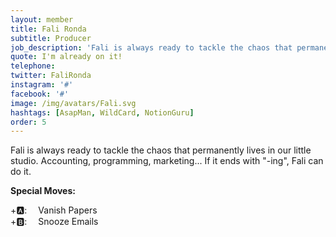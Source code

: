 ```yaml
---
layout: member
title: Fali Ronda
subtitle: Producer
job_description: 'Fali is always ready to tackle the chaos that permanently lives in our little studio. Accounting, programming, marketing... If it ends with "-ing", Fali can do it.'
quote: I'm already on it!
telephone:
twitter: FaliRonda
instagram: '#'
facebook: '#'
image: /img/avatars/Fali.svg
hashtags: [AsapMan, WildCard, NotionGuru]
order: 5
---
```


Fali is always ready to tackle the chaos that permanently lives in our little studio. Accounting, programming, marketing... If it ends with "-ing", Fali can do it.

**Special Moves:**

<div class="has-text-left">
    <i class="fas fa-arrow-down" style="transform: rotateZ(-0deg);"></i>
    <i class="fas fa-arrow-down" style="transform: rotateZ(-90deg);"></i>
    <i class="fas fa-arrow-down" style="transform: rotateZ(-180deg);"></i>
    <i class="fas fa-arrow-down" style="transform: rotateZ(-270deg);"></i>
    +🅰: &emsp;Vanish Papers
</div>

<div class="has-text-left">
    <i class="fas fa-arrow-left"></i>
    <i class="fas fa-arrow-left"></i>
    <i class="fas fa-arrow-right"></i>
    <i class="fas fa-arrow-right"></i>
    +🅱: &emsp;Snooze Emails
</div>
